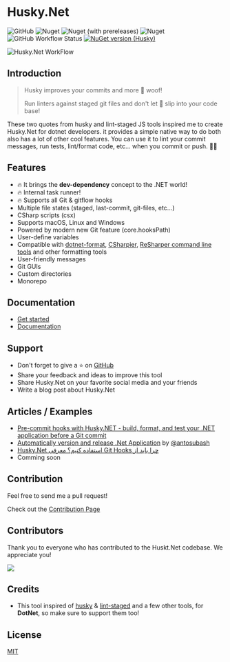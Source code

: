 # Husky.Net

![GitHub](https://img.shields.io/github/license/alirezanet/husky.net) ![Nuget](https://img.shields.io/nuget/dt/husky?color=%239100ff) ![Nuget (with prereleases)](https://img.shields.io/nuget/vpre/husky?label=latest) ![Nuget](https://img.shields.io/nuget/v/husky?label=stable) ![GitHub Workflow Status](https://img.shields.io/github/actions/workflow/status/alirezanet/Husky.Net/build.yml?branch=master?label=checks)
[![NuGet version (Husky)](https://img.shields.io/nuget/v/Husky.svg?style=flat-square)](https://www.nuget.org/packages/Husky/)

![Husky.Net WorkFlow](https://github.com/alirezanet/Husky.Net/blob/master/docs/.vuepress/public/workflow.jpg)

## Introduction

> Husky improves your commits and more 🐶 woof!
>
> Run linters against staged git files and don't let 💩 slip into your code base!

These two quotes from husky and lint-staged JS tools inspired me to create Husky.Net for dotnet developers. it provides a simple native way to do both also has a lot of other cool features. You can use it to lint your commit messages, run tests, lint/format code, etc... when you commit or push. 🚀🚀

## Features

- 🔥 It brings the **dev-dependency** concept to the .NET world!
- 🔥 Internal task runner!
- 🔥 Supports all Git & gitflow hooks
- Multiple file states (staged, last-commit, git-files, etc...)
- CSharp scripts (csx)
- Supports macOS, Linux and Windows
- Powered by modern new Git feature (core.hooksPath)
- User-define variables
- Compatible with [dotnet-format](https://github.com/dotnet/format), [CSharpier](https://csharpier.com/), [ReSharper command line tools](https://www.jetbrains.com/help/resharper/ReSharper_Command_Line_Tools.html) and other formatting tools
- User-friendly messages
- Git GUIs
- Custom directories
- Monorepo

## Documentation

- [Get started](https://alirezanet.github.io/Husky.Net/guide/getting-started)
- [Documentation](https://alirezanet.github.io/Husky.Net)

## Support

- Don't forget to give a ⭐ on [GitHub](https://github.com/alirezanet/husky.net)
- Share your feedback and ideas to improve this tool
- Share Husky.Net on your favorite social media and your friends
- Write a blog post about Husky.Net

## Articles / Examples
- [Pre-commit hooks with Husky.NET - build, format, and test your .NET application before a Git commit](https://www.code4it.dev/blog/husky-dotnet-precommit-hooks/)
- [Automatically version and release .Net Application](https://blog.antosubash.com/posts/automatic-version-and-release) by [@antosubash](https://github.com/antosubash)
- [<span dir="rtl" align="right">چرا باید از Git Hooks استفاده کنیم؟ معرفی Husky.Net</span>](https://www.dntips.ir/post/3367/%da%86%d8%b1%d8%a7-%d8%a8%d8%a7%db%8c%d8%af-%d8%a7%d8%b2-git-hooks-%d8%a7%d8%b3%d8%aa%d9%81%d8%a7%d8%af%d9%87-%da%a9%d9%86%db%8c%d9%85-%d9%85%d8%b9%d8%b1%d9%81%db%8c-husky-net)
- Comming soon

## Contribution

Feel free to send me a pull request!

Check out the [Contribution Page](https://alirezanet.github.io/Husky.Net/contribution)

## Contributors

Thank you to everyone who has contributed to the Huskt.Net codebase. We appreciate you!

<a href="https://github.com/alirezanet/Husky.Net/graphs/contributors">
  <img src="https://contrib.rocks/image?repo=alirezanet/Husky.Net" />
</a>

## Credits

- This tool inspired of [husky](https://github.com/typicode/husky) & [lint-staged](https://github.com/okonet/lint-staged) and a few other tools, for **DotNet**, so make sure to support them too!

## License

[MIT](https://github.com/alirezanet/husky.net/blob/master/LICENSE)
